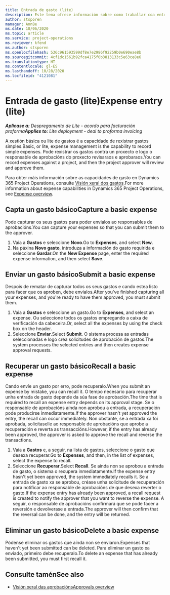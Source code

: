 ```yaml
---
title: Entrada de gasto (lite)
description: Este tema ofrece información sobre como traballar coa entrada de gastos nun despregamento lite.
author: stsporen
manager: AnnBe
ms.date: 10/06/2020
ms.topic: article
ms.service: project-operations
ms.reviewer: kfend
ms.author: stsporen
ms.openlocfilehash: 536c961593599df8e7e2986f92259b0e690eae8b
ms.sourcegitcommit: 4cf1dc1561b92fca4175f0b3813133c5e63ce8e6
ms.translationtype: HT
ms.contentlocale: gl-ES
ms.lasthandoff: 10/28/2020
ms.locfileid: "4121081"
---
```

# <a name="expense-entry-lite"></a><span data-ttu-id="40531-103">Entrada de gasto (lite)</span><span class="sxs-lookup"><span data-stu-id="40531-103">Expense entry (lite)</span></span>

<span data-ttu-id="40531-104">_**Aplícase a:** Despregamento de Lite - acordo para facturación proforma_</span><span class="sxs-lookup"><span data-stu-id="40531-104">_**Applies to:** Lite deployment - deal to proforma invoicing_</span></span>

<span data-ttu-id="40531-105">A xestión básica ou lite de gastos é a capacidade de rexistrar gastos simples.</span><span class="sxs-lookup"><span data-stu-id="40531-105">Basic, or lite, expense management is the capability to record simple expenses.</span></span> <span data-ttu-id="40531-106">Pode rexistrar os gastos contra un proxecto e logo o responsable de aprobacións do proxecto revisaraos e aprobaraos.</span><span class="sxs-lookup"><span data-stu-id="40531-106">You can record expenses against a project, and then the project approver will review and approve them.</span></span>

<span data-ttu-id="40531-107">Para obter máis información sobre as capacidades de gasto en Dynamics 365 Project Operations, consulte [Visión xeral dos gastos](expense-overview.md).</span><span class="sxs-lookup"><span data-stu-id="40531-107">For more information about expense capabilities in Dynamics 365 Project Operations, see [Expense overview](expense-overview.md).</span></span>

## <a name="capture-a-basic-expense"></a><span data-ttu-id="40531-108">Capta un gasto básico</span><span class="sxs-lookup"><span data-stu-id="40531-108">Capture a basic expense</span></span>

<span data-ttu-id="40531-109">Pode capturar os seus gastos para poder envialos ao responsables de aprobacións.</span><span class="sxs-lookup"><span data-stu-id="40531-109">You can capture your expenses so that you can submit them to the approver.</span></span>

1. <span data-ttu-id="40531-110">Vaia a **Gastos** e seleccione **Novo**.</span><span class="sxs-lookup"><span data-stu-id="40531-110">Go to **Expenses**, and select **New**.</span></span>
2. <span data-ttu-id="40531-111">Na páxina **Novo gasto**, introduza a información do gasto requirida e seleccione **Gardar**.</span><span class="sxs-lookup"><span data-stu-id="40531-111">On the **New Expense** page, enter the required expense information, and then select **Save**.</span></span>

## <a name="submit-a-basic-expense"></a><span data-ttu-id="40531-112">Enviar un gasto básico</span><span class="sxs-lookup"><span data-stu-id="40531-112">Submit a basic expense</span></span>

<span data-ttu-id="40531-113">Despois de rematar de capturar todos os seus gastos e cando estea listo para facer que os aproben, debe envialos.</span><span class="sxs-lookup"><span data-stu-id="40531-113">After you've finished capturing all your expenses, and you're ready to have them approved, you must submit them.</span></span>

1. <span data-ttu-id="40531-114">Vaia a **Gastos** e seleccione un gasto.</span><span class="sxs-lookup"><span data-stu-id="40531-114">Go to **Expenses**, and select an expense.</span></span> <span data-ttu-id="40531-115">Ou seleccione todos os gastos empregando a caixa de verificación da cabeceira.</span><span class="sxs-lookup"><span data-stu-id="40531-115">Or, select all the expenses by using the check box on the header.</span></span>
2. <span data-ttu-id="40531-116">Seleccione **Enviar**.</span><span class="sxs-lookup"><span data-stu-id="40531-116">Select **Submit**.</span></span> <span data-ttu-id="40531-117">O sistema procesa as entradas seleccionadas e logo crea solicitudes de aprobación de gastos.</span><span class="sxs-lookup"><span data-stu-id="40531-117">The system processes the selected entries and then creates expense approval requests.</span></span>

## <a name="recall-a-basic-expense"></a><span data-ttu-id="40531-118">Recuperar un gasto básico</span><span class="sxs-lookup"><span data-stu-id="40531-118">Recall a basic expense</span></span>

<span data-ttu-id="40531-119">Cando envíe un gasto por erro, pode recuperalo.</span><span class="sxs-lookup"><span data-stu-id="40531-119">When you submit an expense by mistake, you can recall it.</span></span> <span data-ttu-id="40531-120">O tempo necesario para recuperar unha entrada de gasto depende da súa fase de aprobación.</span><span class="sxs-lookup"><span data-stu-id="40531-120">The time that is required to recall an expense entry depends on its approval stage.</span></span>  <span data-ttu-id="40531-121">Se o responsable de aprobacións aínda non aprobou a entrada, a recuperación pode producirse inmediatamente.</span><span class="sxs-lookup"><span data-stu-id="40531-121">If the approver hasn't yet approved the entry, the recall can occur immediately.</span></span> <span data-ttu-id="40531-122">Non obstante, se a entrada xa foi aprobada, solicítaselle ao responsable de aprobacións que aprobe a recuperación e reverta as transaccións.</span><span class="sxs-lookup"><span data-stu-id="40531-122">However, if the entry has already been approved, the approver is asked to approve the recall and reverse the transactions.</span></span>

1. <span data-ttu-id="40531-123">Vaia a **Gastos** e, a seguir, na lista de gastos, seleccione o gasto que desexa recuperar.</span><span class="sxs-lookup"><span data-stu-id="40531-123">Go to **Expenses**, and then, in the list of expenses, select the expense to recall.</span></span>
2. <span data-ttu-id="40531-124">Seleccione **Recuperar**.</span><span class="sxs-lookup"><span data-stu-id="40531-124">Select **Recall**.</span></span> <span data-ttu-id="40531-125">Se aínda non se aprobou a entrada de gasto, o sistema o recupera inmediatamente.</span><span class="sxs-lookup"><span data-stu-id="40531-125">If the expense entry hasn't yet been approved, the system immediately recalls it.</span></span> <span data-ttu-id="40531-126">Se a entrada de gasto xa se aprobou, créase unha solicitude de recuperación para notificar ao responsable de aprobacións de que desexa reverter o gasto.</span><span class="sxs-lookup"><span data-stu-id="40531-126">If the expense entry has already been approved, a recall request is created to notify the approver that you want to reverse the expense.</span></span> <span data-ttu-id="40531-127">A seguir, o responsable de aprobacións confirmará que se pode facer a reversión e devolverase a entrada.</span><span class="sxs-lookup"><span data-stu-id="40531-127">The approver will then confirm that the reversal can be done, and the entry will be returned.</span></span>

## <a name="delete-a-basic-expense"></a><span data-ttu-id="40531-128">Eliminar un gasto básico</span><span class="sxs-lookup"><span data-stu-id="40531-128">Delete a basic expense</span></span>

<span data-ttu-id="40531-129">Pódense eliminar os gastos que aínda non se enviaron.</span><span class="sxs-lookup"><span data-stu-id="40531-129">Expenses that haven't yet been submitted can be deleted.</span></span> <span data-ttu-id="40531-130">Para eliminar un gasto xa enviado, primeiro debe recuperalo.</span><span class="sxs-lookup"><span data-stu-id="40531-130">To delete an expense that has already been submitted, you must first recall it.</span></span>

## <a name="see-also"></a><span data-ttu-id="40531-131">Consulte tamén</span><span class="sxs-lookup"><span data-stu-id="40531-131">See also</span></span>

- [<span data-ttu-id="40531-132">Visión xeral das aprobacións</span><span class="sxs-lookup"><span data-stu-id="40531-132">Approvals overview</span></span>](../approvals/approvals-overview.md)
